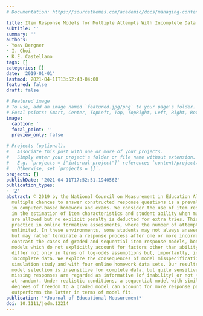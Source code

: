 ```yaml
---
# Documentation: https://sourcethemes.com/academic/docs/managing-content/

title: Item Response Models for Multiple Attempts With Incomplete Data
subtitle: ''
summary: ''
authors:
- Yoav Bergner
- I. Choi
- K.E. Castellano
tags: []
categories: []
date: '2019-01-01'
lastmod: 2021-04-11T13:52:43-04:00
featured: false
draft: false

# Featured image
# To use, add an image named `featured.jpg/png` to your page's folder.
# Focal points: Smart, Center, TopLeft, Top, TopRight, Left, Right, BottomLeft, Bottom, BottomRight.
image:
  caption: ''
  focal_point: ''
  preview_only: false

# Projects (optional).
#   Associate this post with one or more of your projects.
#   Simply enter your project's folder or file name without extension.
#   E.g. `projects = ["internal-project"]` references `content/project/deep-learning/index.md`.
#   Otherwise, set `projects = []`.
projects: []
publishDate: '2021-04-11T17:52:51.194056Z'
publication_types:
- '2'
abstract: © 2019 by the National Council on Measurement in Education Allowance for
  multiple chances to answer constructed response questions is a prevalent feature
  in computer-based homework and exams. We consider the use of item response theory
  in the estimation of item characteristics and student ability when multiple attempts
  are allowed but no explicit penalty is deducted for extra tries. This is common
  practice in online formative assessments, where the number of attempts is often
  unlimited. In these environments, some students may not always answer-until-correct,
  but may rather terminate a response process after one or more incorrect tries. We
  contrast the cases of graded and sequential item response models, both unidimensional
  models which do not explicitly account for factors other than ability. These approaches
  differ not only in terms of log-odds assumptions but, importantly, in terms of handling
  incomplete data. We explore the consequences of model misspecification through a
  simulation study and with four online homework data sets. Our results suggest that
  model selection is insensitive for complete data, but quite sensitive to whether
  missing responses are regarded as informative (of inability) or not (e.g., missing
  at random). Under realistic conditions, a sequential model with similar parametric
  degrees of freedom to a graded model can account for more response patterns and
  outperforms the latter in terms of model fit.
publication: '*Journal of Educational Measurement*'
doi: 10.1111/jedm.12214
---
```

